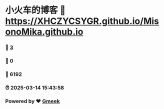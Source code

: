 # 小火车的博客 :link: https://XHCZYCSYGR.github.io/MisonoMika.github.io 
### :page_facing_up: [3](https://XHCZYCSYGR.github.io/MisonoMika.github.io/tag.html) 
### :speech_balloon: 0 
### :hibiscus: 6192 
### :alarm_clock: 2025-03-14 15:43:58 
### Powered by :heart: [Gmeek](https://github.com/Meekdai/Gmeek)
